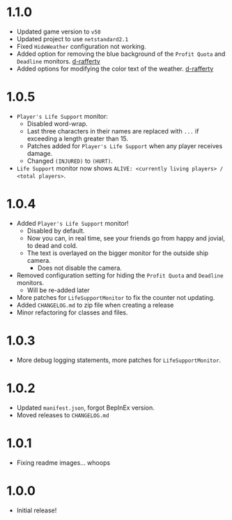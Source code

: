 # 1.1.0

- Updated game version to `v50`
- Updated project to use `netstandard2.1`
- Fixed `HideWeather` configuration not working.
- Added option for removing the blue background of the `Profit Quota` and `Deadline` monitors. [d-rafferty](https://github.com/julian-perge/LC_OpenMonitors/pull/5)
- Added options for modifying the color text of the weather. [d-rafferty](https://github.com/julian-perge/LC_OpenMonitors/pull/5)

# 1.0.5

- `Player's Life Support` monitor:
  - Disabled word-wrap.
  - Last three characters in their names are replaced with `...` if exceeding a length greater than 15.
  - Patches added for `Player's Life Support` when any player receives damage.
  - Changed `(INJURED)` to `(HURT)`.
- `Life Support` monitor now shows `ALIVE: <currently living players> / <total players>`.

# 1.0.4

- Added `Player's Life Support` monitor!
    - Disabled by default.
    - Now you can, in real time, see your friends go from happy and jovial, to dead and cold.
    - The text is overlayed on the bigger monitor for the outside ship camera.
        - Does not disable the camera.
- Removed configuration setting for hiding the `Profit Quota` and `Deadline` monitors.
  - Will be re-added later 
- More patches for `LifeSupportMonitor` to fix the counter not updating.
- Added `CHANGELOG.md` to zip file when creating a release
- Minor refactoring for classes and files.

# 1.0.3

- More debug logging statements, more patches for `LifeSupportMonitor`.

# 1.0.2

- Updated `manifest.json`, forgot BepInEx version.
- Moved releases to `CHANGELOG.md`

# 1.0.1

- Fixing readme images... whoops

# 1.0.0

- Initial release!
